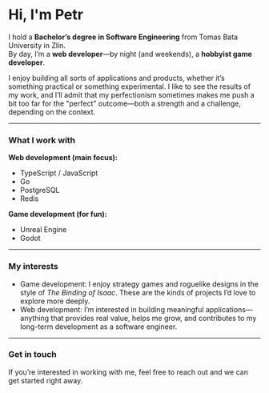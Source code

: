 # Hi, I'm Petr

I hold a **Bachelor’s degree in Software Engineering** from Tomas Bata University in Zlín.  
By day, I’m a **web developer**—by night (and weekends), a **hobbyist game developer**.  

I enjoy building all sorts of applications and products, whether it’s something practical or something experimental. I like to see the results of my work, and I’ll admit that my perfectionism sometimes makes me push a bit too far for the "perfect" outcome—both a strength and a challenge, depending on the context.

---

### What I work with
**Web development (main focus):**  
- TypeScript / JavaScript  
- Go  
- PostgreSQL  
- Redis  

**Game development (for fun):**  
- Unreal Engine  
- Godot  

---

### My interests
- Game development: I enjoy strategy games and roguelike designs in the style of *The Binding of Isaac*. These are the kinds of projects I’d love to explore more deeply.  
- Web development: I’m interested in building meaningful applications—anything that provides real value, helps me grow, and contributes to my long-term development as a software engineer.  

---

### Get in touch
If you’re interested in working with me, feel free to reach out and we can get started right away.


<!---
Pitickozdravicko/Pitickozdravicko is a ✨ special ✨ repository because its `README.md` (this file) appears on your GitHub profile.
You can click the Preview link to take a look at your changes.
--->
